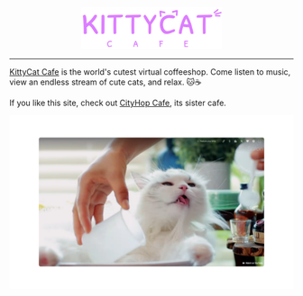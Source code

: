 <div align="center">
  <img src="src/images/logo.svg" width="250px" />
</div>

---

[KittyCat Cafe](https://kittycat.cafe) is the world's cutest virtual coffeeshop. Come listen to music, view an endless stream of cute cats, and relax. 🐱☕

If you like this site, check out [CityHop Cafe](https://cityhop.cafe), its sister cafe.

<div align="center">
  <img src="screenshot.png" />
</div>
